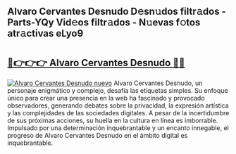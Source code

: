 ## Alvaro Cervantes Desnudo D𝚎sn𝚞dos filtr𝚊dos - Parts-YQy Vid𝚎os filtr𝚊dos - N𝚞evas f𝚘tos atr𝚊ctivas eLyo9

# <h2><a href="http://mbbgvm.tromn.icu/?c=Alvaro+Cervantes+Desnudo">🔗👉👉👉 Alvaro Cervantes Desnudo 🔗🔗</a></h2>

[![Alvaro Cervantes Desnudo nuevo](https://i.imgur.com/pEAQMta.gif)](http://mbbgvm.tromn.icu/?c=Alvaro+Cervantes+Desnudo)
Alvaro Cervantes Desnudo, un personaje enigmático y complejo, desafía las etiquetas simples. Su enfoque único para crear una presencia en la web ha fascinado y provocado observadores, generando debates sobre la privacidad, la expresión artística y las complejidades de las sociedades digitales. A pesar de la incertidumbre de sus próximas acciones, su huella en la cultura en línea es imborrable. Impulsado por una determinación inquebrantable y un encanto innegable, el progreso de Alvaro Cervantes Desnudo en el ámbito digital es inquebrantable.
